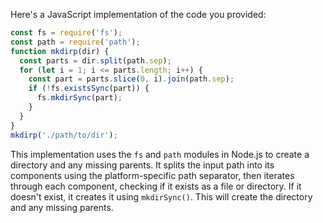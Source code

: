 Here's a JavaScript implementation of the code you provided:
```javascript
const fs = require('fs');
const path = require('path');
function mkdirp(dir) {
  const parts = dir.split(path.sep);
  for (let i = 1; i <= parts.length; i++) {
    const part = parts.slice(0, i).join(path.sep);
    if (!fs.existsSync(part)) {
      fs.mkdirSync(part);
    }
  }
}
mkdirp('./path/to/dir');
```
This implementation uses the `fs` and `path` modules in Node.js to create a directory and any missing parents. It splits the input path into its components using the platform-specific path separator, then iterates through each component, checking if it exists as a file or directory. If it doesn't exist, it creates it using `mkdirSync()`.
This will create the directory and any missing parents.

